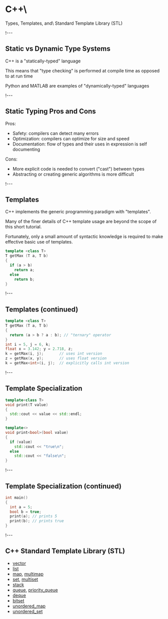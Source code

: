 # C++\\
Types, Templates, and\\
Standard Template Library (STL)

!---

## Static vs Dynamic Type Systems

C++ is a "statically-typed" language

This means that "type checking" is performed at compile time as opposed to at run time

Python and MATLAB are examples of "dynamically-typed" languages

!---

## Static Typing Pros and Cons

Pros:

- Safety: compilers can detect many errors
- Optimization: compilers can optimize for size and speed
- Documentation: flow of types and their uses in expression is self documenting

Cons:

- More explicit code is needed to convert ("cast") between types
- Abstracting or creating generic algorithms is more difficult

!---

## Templates

C++ implements the generic programming paradigm with "templates".

Many of the finer details of C++ template usage are beyond the scope of this short tutorial.

Fortunately, only a small amount of syntactic knowledge is required to make effective basic use of
templates.

```cpp
template <class T>
T getMax (T a, T b)
{
  if (a > b)
    return a;
  else
    return b;
}
```

!---

## Templates (continued)

```cpp
template <class T>
T getMax (T a, T b)
{
  return (a > b ? a : b); // "ternary" operator
}
int i = 5, j = 6, k;
float x = 3.142; y = 2.718, z;
k = getMax(i, j);       // uses int version
z = getMax(x, y);       // uses float version
k = getMax<int>(i, j);  // explicitly calls int version
```

!---

## Template Specialization

```cpp
template<class T>
void print(T value)
{
  std::cout << value << std::endl;
}

template<>
void print<bool>(bool value)
{
  if (value)
    std::cout << "true\n";
  else
    std::cout << "false\n";
}
```

!---

## Template Specialization (continued)

```cpp
int main()
{
  int a = 5;
  bool b = true;
  print(a); // prints 5
  print(b); // prints true
}
```

!---

## C++ Standard Template Library (STL)

- [vector](http://www.cplusplus.com/reference/vector/vector/)
- [list](http://www.cplusplus.com/reference/list/list/)
- [map](http://www.cplusplus.com/reference/map/map/), [multimap](http://www.cplusplus.com/reference/multimap/multimap)
- [set](http://www.cplusplus.com/reference/set/set/), [multiset](http://www.cplusplus.com/reference/set/set)
- [stack](http://www.cplusplus.com/reference/stack/stack/)
- [queue](http://www.cplusplus.com/reference/queue/queue/), [priority_queue](http://www.cplusplus.com/reference/priorityqueue/priorityqueue)
- [deque](http://www.cplusplus.com/reference/deque/deque/)
- [bitset](http://www.cplusplus.com/reference/bitset/bitset/)
- [unordered_map](http://www.cplusplus.com/reference/unorderedmap/unorderedmap/)
- [unordered_set](http://www.cplusplus.com/reference/unorderedset/unorderedset/)
